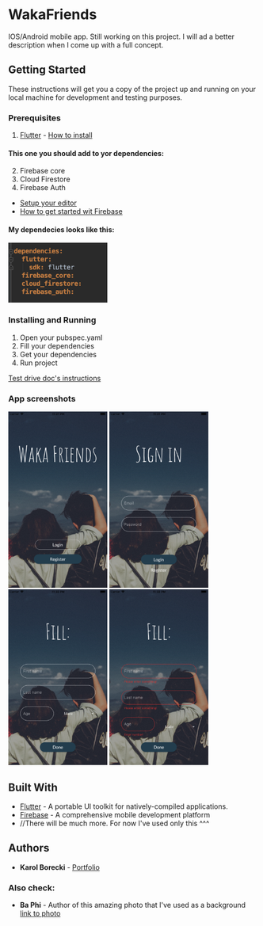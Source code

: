 # WakaFriends

IOS/Android mobile app. Still working on this project. I will ad a better description when I come up with a full concept.

## Getting Started

These instructions will get you a copy of the project up and running on your local machine for development and testing purposes. 

### Prerequisites

1. [Flutter](https://flutter.dev/) - [How to install](https://flutter.dev/docs/get-started/install)
#### This one you should add to yor dependencies:
2. Firebase core
3. Cloud Firestore
4. Firebase Auth

* [Setup your editor](https://flutter.dev/docs/get-started/editor)
* [How to get started wit Firebase](https://firebase.google.com/docs/android/setup)

#### My dependecies looks like this:
<img src="https://github.com/KarolBorecki/WakaFriends/blob/master/waka_friends/img/Screen6.png" width=200px>

### Installing and Running

1. Open your pubspec.yaml
2. Fill your dependencies
3. Get your dependencies
4. Run project

[Test drive doc's instructions](https://flutter.dev/docs/get-started/test-drive)

### App screenshots
<img src="https://github.com/KarolBorecki/WakaFriends/blob/master/waka_friends/img/Screen3.png" width=200px> <img src="https://github.com/KarolBorecki/WakaFriends/blob/master/waka_friends/img/Screen4.png" width=200px> <img src="https://github.com/KarolBorecki/WakaFriends/blob/master/waka_friends/img/Screen2.png" width=200px> <img src="https://github.com/KarolBorecki/WakaFriends/blob/master/waka_friends/img/Screen5.png" width=200px>

## Built With

* [Flutter](https://unity3d.com/) - A portable UI toolkit for natively-compiled applications.
* [Firebase](https://firebase.google.com/) - A comprehensive mobile development platform
* //There will be much more. For now I've used only this ^^^

## Authors

* **Karol Borecki** - [Portfolio](https://borecki.000webhostapp.com/)

### Also check:
* **Ba Phi** - Author of this amazing photo that I've used as a background [link to photo](https://www.pexels.com/photo/woman-between-men-facing-mountains-1255062/)

